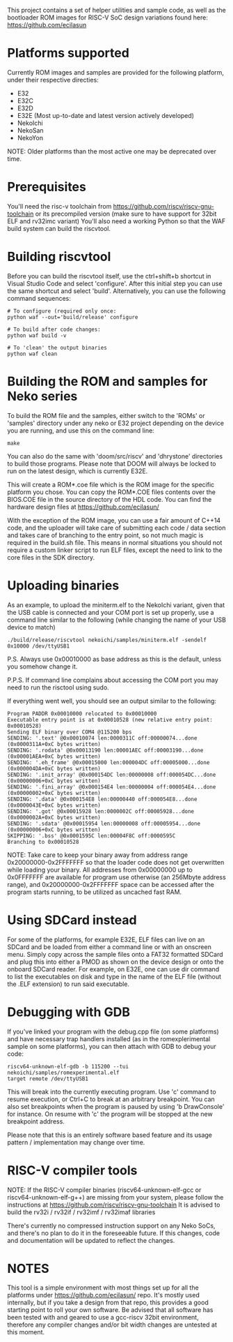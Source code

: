 This project contains a set of helper utilities and sample code, as well as the bootloader ROM images for RISC-V SoC design variations found here: https://github.com/ecilasun

# Platforms supported

Currently ROM images and samples are provided for the following platform, under their respective directies:
- E32
- E32C
- E32D
- E32E (Most up-to-date and latest version actively developed)
- NekoIchi
- NekoSan
- NekoYon

NOTE: Older platforms than the most active one may be deprecated over time.

# Prerequisites

You'll need the risc-v toolchain from https://github.com/riscv/riscv-gnu-toolchain or its precompiled version (make sure to have support for 32bit ELF and rv32imc variant)
You'll also need a working Python so that the WAF build system can build the riscvtool.

# Building riscvtool

Before you can build the riscvtool itself, use the ctrl+shift+b shortcut in Visual Studio Code and select 'configure'. After this initial step you can use the same shortcut and select 'build'.
Alternatively, you can use the following command sequences:
```
# To configure (required only once:
python waf --out='build/release' configure

# To build after code changes:
python waf build -v

# To 'clean' the output binaries
python waf clean
```

# Building the ROM and samples for Neko series

To build the ROM file and the samples, either switch to the 'ROMs' or 'samples' directory under any neko or E32 project depending on the device you are running, and use this on the command line:

```
make
```

You can also do the same with 'doom/src/riscv' and 'dhrystone' directories to build those programs. Please note that DOOM will always be locked to run on the latest design, which is currently E32E.

This will create a ROM*.coe file which is the ROM image for the specific platform you chose. You can copy the ROM*.COE files contents over the BIOS.COE file in the source directory of the HDL code. You can find the hardware design files at https://github.com/ecilasun/

With the exception of the ROM image, you can use a fair amount of C++14 code, and the uploader will take care of submitting each code / data section and takes care of branching to the entry point, so not much magic is required in the build.sh file. This means in normal situations you should not require a custom linker script to run ELF files, except the need to link to the core files in the SDK directory.

# Uploading binaries

As an example, to upload the miniterm.elf to the NekoIchi variant, given that the USB cable is connected and your COM port is set up properly, use a command line similar to the following (while changing the name of your USB device to match)
```
./build/release/riscvtool nekoichi/samples/miniterm.elf -sendelf 0x10000 /dev/ttyUSB1
```

P.S. Always use 0x00010000 as base address as this is the default, unless you somehow change it.

P.P.S. If command line complains about accessing the COM port you may need to run the risctool using sudo.

If everything went well, you should see an output similar to the following:
```
Program PADDR 0x00010000 relocated to 0x00010000
Executable entry point is at 0x00010528 (new relative entry point: 0x00010528)
Sending ELF binary over COM4 @115200 bps
SENDING: '.text' @0x00010074 len:0000311C off:00000074...done (0x0000311A+0xC bytes written)
SENDING: '.rodata' @0x00013190 len:00001AEC off:00003190...done (0x00001AEA+0xC bytes written)
SENDING: '.eh_frame' @0x00015000 len:000004DC off:00005000...done (0x000004DA+0xC bytes written)
SENDING: '.init_array' @0x000154DC len:00000008 off:000054DC...done (0x00000006+0xC bytes written)
SENDING: '.fini_array' @0x000154E4 len:00000004 off:000054E4...done (0x00000002+0xC bytes written)
SENDING: '.data' @0x000154E8 len:00000440 off:000054E8...done (0x0000043E+0xC bytes written)
SENDING: '.got' @0x00015928 len:0000002C off:00005928...done (0x0000002A+0xC bytes written)
SENDING: '.sdata' @0x00015954 len:00000008 off:00005954...done (0x00000006+0xC bytes written)
SKIPPING: '.bss' @0x0001595C len:00004F8C off:0000595C
Branching to 0x00010528
```

NOTE: Take care to keep your binary away from address range 0x20000000-0x2FFFFFFF so that the loader code does not get overwritten while loading your binary. All addresses from 0x00000000 up to 0x0FFFFFFF are available for program use otherwise (an 256Mbyte address range), and 0x20000000-0x2FFFFFFF space can be accessed after the program starts running, to be utilized as uncached fast RAM.

# Using SDCard instead

For some of the platforms, for example E32E, ELF files can live on an SDCard and be loaded from either a command line or with an onscreen menu. Simply copy across the sample files onto a FAT32 formatted SDCard and plug this into either a PMOD as shown on the device design or onto the onboard SDCard reader. For example, on E32E, one can use dir command to list the executables on disk and type in the name of the ELF file (without the .ELF extension) to run said executable.

# Debugging with GDB

If you've linked your program with the debug.cpp file (on some platforms) and have necessary trap handlers installed (as in the romexplerimental sample on some platforms), you can then attach with GDB to debug your code:

```
riscv64-unknown-elf-gdb -b 115200 --tui nekoichi/samples/romexperimental.elf
target remote /dev/ttyUSB1
```

This will break into the currently executing program. Use 'c' command to resume execution, or Ctrl+C to break at an arbitrary breakpoint. You can also set breakpoints when the program is paused by using 'b DrawConsole' for instance. On resume with 'c' the program will be stopped at the new breakpoint address.

Please note that this is an entirely software based feature and its usage pattern / implementation may change over time.

# RISC-V compiler tools

NOTE: If the RISC-V compiler binaries (riscv64-unknown-elf-gcc or riscv64-unknown-elf-g++) are missing from your system, please follow the instructions at https://github.com/riscv/riscv-gnu-toolchain
It is advised to build the rv32i / rv32if / rv32imf / rv32imaf libraries

There's currently no compressed instruction support on any Neko SoCs, and there's no plan to do it in the foreseeable future. If this changes, code and documentation will be updated to reflect the changes.

# NOTES

This tool is a simple environment with most things set up for all the platforms under https://github.com/ecilasun/ repo. It's mostly used internally, but if you take a design from that repo, this provides a good starting point to roll your own software. Be advised that all software has been tested with and geared to use a gcc-riscv 32bit environment, therefore any compiler changes and/or bit width changes are untested at this moment.
